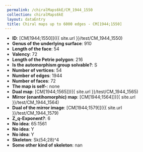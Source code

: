 ```yaml
--- 
 permalink: /chiralMaps6kE/CM_1944_1550 
 collection: chiralMaps6kE
 layout: dataEntry
 title: Chiral maps up to 6000 edges - CM[1944;1550]
---
```


- **ID**: [CM[1944;1550]]({{ site.url }}/test/CM_1944_1550)
- **Genus of the underlying surface**: 910
- **Length of the face**: 54
- **Valency**: 72
- **Length of the Petrie polygon**: 216
- **Is the automorphism group solvable?**: S
- **Number of vertices**: 54
- **Number of edges**: 1944
- **Number of faces**: 72
- **The map is self-**: none
- **Dual map**: [CM[1944;1565]]({{ site.url }}/test/CM_1944_1565)
- **Mirror (enantihomorphic) map**: [CM[1944;1564]]({{ site.url }}/test/CM_1944_1564)
- **Dual of the mirror image**: [CM[1944;1579]]({{ site.url }}/test/CM_1944_1579)
- **Z_q-Exponent?**: 6
- **No idea**:  65:1561
- **No idea**: Y
- **No idea**: Y
- **Skeleton**: Sk(54;28)^4
- **Some other kind of skeleton**: nan

